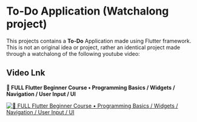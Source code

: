 # To-Do Application (Watchalong project)

This projects contains a **To-Do** Application made using Flutter framework. This is not an original idea or project, rather an identical project made through a watchalong of the following youtube video:

## Video Lnk

**📱 FULL Flutter Beginner Course • Programming Basics / Widgets / Navigation / User Input / UI**

[![📱 FULL Flutter Beginner Course • Programming Basics / Widgets / Navigation / User Input / UI](https://img.youtube.com/vi/HQ_ytw58tC4/0.jpg)](https://www.youtube.com/watch?v=HQ_ytw58tC4)

